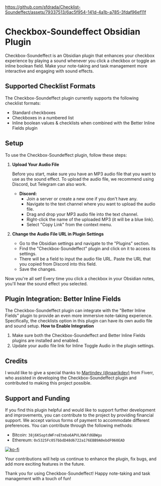 https://github.com/sfdrada/Checklist-Soundeffect/assets/79337513/6ac5f954-141d-4a1b-a785-3fdaf96ef11f

# Checkbox-Soundeffect Obsidian Plugin

Checkbox-Soundeffect is an Obsidian plugin that enhances your checkbox experience by playing a sound whenever you click a checkbox or toggle an inline boolean field. Make your note-taking and task management more interactive and engaging with sound effects.

## Supported Checklist Formats

The Checkbox-Soundeffect plugin currently supports the following checklist formats:

- Standard checkboxes
- Checkboxes in a numbered list
- Inline boolean values & checklists when combined with the Better Inline Fields plugin

## Setup

To use the Checkbox-Soundeffect plugin, follow these steps:

1. **Upload Your Audio File**

   Before you start, make sure you have an MP3 audio file that you want to use as the sound effect. To upload the audio file, we recommend using Discord, but Telegram can also work.

   - **Discord:**
     - Join a server or create a new one if you don't have any.
     - Navigate to the text channel where you want to upload the audio file.
     - Drag and drop your MP3 audio file into the text channel.
     - Right-click the name of the uploaded MP3 (it will be a blue link).
     - Select "Copy Link" from the context menu.

2. **Change the Audio File URL in Plugin Settings**

   - Go to the Obsidian settings and navigate to the "Plugins" section.
   - Find the "Checkbox-Soundeffect" plugin and click on it to access its settings.
   - There will be a field to input the audio file URL. Paste the URL that you copied from Discord into this field.
   - Save the changes.

Now you're all set! Every time you click a checkbox in your Obsidian notes, you'll hear the sound effect you selected.

## Plugin Integration: Better Inline Fields

The Checkbox-Soundeffect plugin can integrate with the "Better Inline Fields" plugin to provide an even more immersive note-taking experience. Specifically, the checklists option in this plugin can have its own audio file and sound setup. 
**How to Enable Integration**

1. Make sure both the Checkbox-Soundeffect and Better Inline Fields plugins are installed and enabled.
2. Update your audio file link for Inline Toggle Audio in the plugin settings.

## Credits

I would like to give a special thanks to [Martindev (@naarikdev)](https://www.fiverr.com/naarikdev) from Fiverr, who assisted in developing the Checkbox-Soundeffect plugin and contributed to making this project possible.

## Support and Funding

If you find this plugin helpful and would like to support further development and improvements, you can contribute to the project by providing financial support. We accept various forms of payment to accommodate different preferences. You can contribute through the following methods:
- Bitcoin: `38j6KSoptdWFreEtmbo6APVLXWkfd6BWgu`
- Ethereum: `0x5325Fc057bbdD48d6722a176EBB9A0ebdF060EAD`

[![ko-fi](https://ko-fi.com/img/githubbutton_sm.svg)](https://ko-fi.com/A0A0NZAIL)

Your contributions will help us continue to enhance the plugin, fix bugs, and add more exciting features in the future.

Thank you for using Checkbox-Soundeffect! Happy note-taking and task management with a touch of fun!
